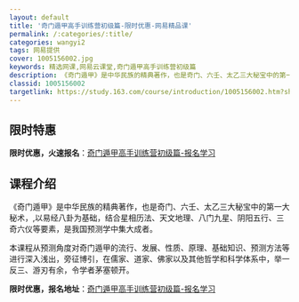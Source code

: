 ```yaml
---
layout: default
title: '奇门遁甲高手训练营初级篇-限时优惠-网易精品课'
permalink: /:categories/:title/
categories: wangyi2
tags: 网易提供
cover: 1005156002.jpg
keywords: 精选网课,网易云课堂,奇门遁甲高手训练营初级篇
description: 《奇门遁甲》是中华民族的精典著作，也是奇门、六壬、太乙三大秘宝中的第一大秘术，,以易经八卦为基础，结合星相历法、天文地理
classid: 1005156002
targetlink: https://study.163.com/course/introduction/1005156002.htm?share=1&shareId=1025206652&utm_campaign=share&utm_medium=iphoneShare&utm_source=&utm_u=1025206652
---
```


## 限时特惠

**限时优惠，火速报名**：[奇门遁甲高手训练营初级篇-报名学习](https://study.163.com/course/introduction/1005156002.htm?share=1&shareId=1025206652&utm_campaign=share&utm_medium=iphoneShare&utm_source=&utm_u=1025206652)

## 课程介绍

《奇门遁甲》是中华民族的精典著作，也是奇门、六壬、太乙三大秘宝中的第一大秘术，,以易经八卦为基础，结合星相历法、天文地理、八门九星、阴阳五行、三奇六仪等要素，是我国预测学中集大成者。

本课程从预测角度对奇门遁甲的流行、发展、性质、原理、基础知识、预测方法等进行深入浅出，旁征博引，在儒家、道家、佛家以及其他哲学和科学体系中，举一反三、游刃有余，令学者茅塞顿开。

**限时优惠，报名地址**：[奇门遁甲高手训练营初级篇-报名学习](https://study.163.com/course/introduction/1005156002.htm?share=1&shareId=1025206652&utm_campaign=share&utm_medium=iphoneShare&utm_source=&utm_u=1025206652)

